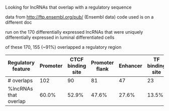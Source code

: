 Looking for lncRNAs that overlap with a regulatory sequence

data from http://ftp.ensembl.org/pub/ (Ensembl data)
code used is on a different doc

run on the 170 differentially expressed lncRNAs that were uniquely differentially expressed in luminal differentiated cells

of these 170, 155 (~91%) overlapped a regulatory region

|Regulatory feature| Promoter  |CTCF binding site|Promoter flank|Enhancer|TF binding site|
| ------------- | ------------- |------------- |------------- |------------- |------------- |
|# overlaps|102|90|81|47|23|
|%lncRNAs that overlap|60.0%|52.9%|47.6%|27.6%|13.5%|
